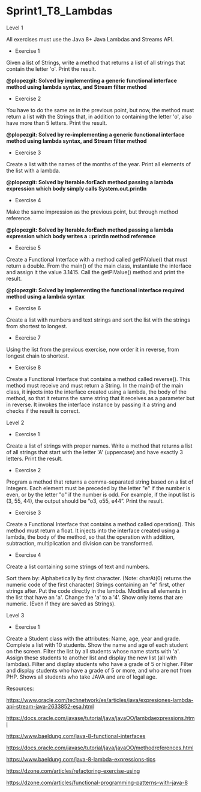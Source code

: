 # Sprint1_T8_Lambdas

Level 1

All exercises must use the Java 8+ Java Lambdas and Streams API.

- Exercise 1

Given a list of Strings, write a method that returns a list of all strings that contain the letter 'o'. Print the result.

**@plopezgit: Solved by implementing a generic functional interface method using lambda syntax, and Stream filter method**

- Exercise 2

You have to do the same as in the previous point, but now, the method must return a list with the Strings that, in addition to containing the letter 'o', also have more than 5 letters. Print the result.

**@plopezgit: Solved by re-implementing a generic functional interface method using lambda syntax, and Stream filter method**

- Exercise 3

Create a list with the names of the months of the year. Print all elements of the list with a lambda.

**@plopezgit: Solved by Iterable.forEach method passing a lambda expression which body simply calls System.out.println**

- Exercise 4

Make the same impression as the previous point, but through method reference.

**@plopezgit: Solved by Iterable.forEach method passing a lambda expression which body writes a ::println method reference**

- Exercise 5

Create a Functional Interface with a method called getPiValue() that must return a double. From the main() of the main class, instantiate the interface and assign it the value 3.1415. Call the getPiValue() method and print the result.

**@plopezgit: Solved by implementing the functional interface required method using a lambda syntax**

- Exercise 6

Create a list with numbers and text strings and sort the list with the strings from shortest to longest.

- Exercise 7

Using the list from the previous exercise, now order it in reverse, from longest chain to shortest.

- Exercise 8

Create a Functional Interface that contains a method called reverse(). This method must receive and must return a String. In the main() of the main class, it injects into the interface created using a lambda, the body of the method, so that it returns the same string that it receives as a parameter but in reverse. It invokes the interface instance by passing it a string and checks if the result is correct.


Level 2

- Exercise 1

Create a list of strings with proper names. Write a method that returns a list of all strings that start with the letter 'A' (uppercase) and have exactly 3 letters. Print the result.

- Exercise 2

Program a method that returns a comma-separated string based on a list of Integers. Each element must be preceded by the letter "e" if the number is even, or by the letter "o" if the number is odd. For example, if the input list is (3, 55, 44), the output should be “o3, o55, e44”. Print the result.

- Exercise 3

Create a Functional Interface that contains a method called operation(). This method must return a float. It injects into the interface created using a lambda, the body of the method, so that the operation with addition, subtraction, multiplication and division can be transformed.

- Exercise 4

Create a list containing some strings of text and numbers.

Sort them by:
Alphabetically by first character. (Note: charAt(0) returns the numeric code of the first character)
Strings containing an "e" first, other strings after. Put the code directly in the lambda.
Modifies all elements in the list that have an 'a'. Change the 'a' to a '4'.
Show only items that are numeric. (Even if they are saved as Strings).


Level 3

- Exercise 1

Create a Student class with the attributes: Name, age, year and grade.
Complete a list with 10 students.
Show the name and age of each student on the screen.
Filter the list by all students whose name starts with 'a'. Assign these students to another list and display the new list (all with lambdas).
Filter and display students who have a grade of 5 or higher.
Filter and display students who have a grade of 5 or more, and who are not from PHP.
Shows all students who take JAVA and are of legal age.


Resources:

https://www.oracle.com/technetwork/es/articles/java/expresiones-lambda-api-stream-java-2633852-esa.html

https://docs.oracle.com/javase/tutorial/java/javaOO/lambdaexpressions.html

https://www.baeldung.com/java-8-functional-interfaces

https://docs.oracle.com/javase/tutorial/java/javaOO/methodreferences.html

https://www.baeldung.com/java-8-lambda-expressions-tips

https://dzone.com/articles/refactoring-exercise-using

https://dzone.com/articles/functional-programming-patterns-with-java-8